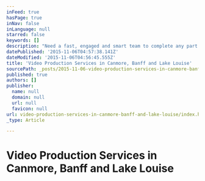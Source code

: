 ```yaml
---
inFeed: true
hasPage: true
inNav: false
inLanguage: null
starred: false
keywords: []
description: "Need a fast, engaged and smart team to complete any part of your project? Call now, you won't regret it!"
datePublished: '2015-11-06T04:57:38.141Z'
dateModified: '2015-11-06T04:56:45.555Z'
title: 'Video Production Services in Canmore, Banff and Lake Louise'
sourcePath: _posts/2015-11-06-video-production-services-in-canmore-banff-and-lake-louise.md
published: true
authors: []
publisher:
  name: null
  domain: null
  url: null
  favicon: null
url: video-production-services-in-canmore-banff-and-lake-louise/index.html
_type: Article

---
```

# Video Production Services in Canmore, Banff and Lake Louise